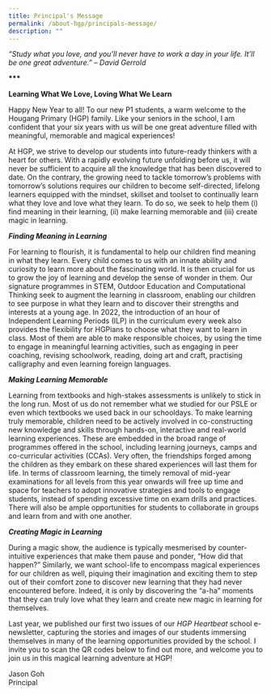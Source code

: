 ```yaml
---
title: Principal's Message
permalink: /about-hgp/principals-message/
description: ""
---
```

_“Study what you love, and you’ll never have to work a day in your life. It’ll be one great adventure.” – David Gerrold_

**\*\*\***

**Learning What We Love, Loving What We Learn**

Happy New Year to all! To our new P1 students, a warm welcome to the Hougang Primary (HGP) family. Like your seniors in the school, I am confident that your six years with us will be one great adventure filled with meaningful, memorable and magical experiences!

At HGP, we strive to develop our students into future-ready thinkers with a heart for others. With a rapidly evolving future unfolding before us, it will never be sufficient to acquire all the knowledge that has been discovered to date. On the contrary, the growing need to tackle tomorrow’s problems with tomorrow’s solutions requires our children to become self-directed, lifelong learners equipped with the mindset, skillset and toolset to continually learn what they love and love what they learn. To do so, we seek to help them (i) find meaning in their learning, (ii) make learning memorable and (iii) create magic in learning.

**_Finding Meaning in Learning_**

For learning to flourish, it is fundamental to help our children find meaning in what they learn. Every child comes to us with an innate ability and curiosity to learn more about the fascinating world. It is then crucial for us to grow the joy of learning and develop the sense of wonder in them. Our signature programmes in STEM, Outdoor Education and Computational Thinking seek to augment the learning in classroom, enabling our children to see purpose in what they learn and to discover their strengths and interests at a young age. In 2022, the introduction of an hour of Independent Learning Periods (ILP) in the curriculum every week also provides the flexibility for HGPians to choose what they want to learn in class. Most of them are able to make responsible choices, by using the time to engage in meaningful learning activities, such as engaging in peer coaching, revising schoolwork, reading, doing art and craft, practising calligraphy and even learning foreign languages.

**_Making Learning Memorable_**

Learning from textbooks and high-stakes assessments is unlikely to stick in the long run. Most of us do not remember what we studied for our PSLE or even which textbooks we used back in our schooldays. To make learning truly memorable, children need to be actively involved in co-constructing new knowledge and skills through hands-on, interactive and real-world learning experiences. These are embedded in the broad range of programmes offered in the school, including learning journeys, camps and co-curricular activities (CCAs). Very often, the friendships forged among the children as they embark on these shared experiences will last them for life. In terms of classroom learning, the timely removal of mid-year examinations for all levels from this year onwards will free up time and space for teachers to adopt innovative strategies and tools to engage students, instead of spending excessive time on exam drills and practices. There will also be ample opportunities for students to collaborate in groups and learn from and with one another.

**_Creating Magic in Learning_**

During a magic show, the audience is typically mesmerised by counter-intuitive experiences that make them pause and ponder, “How did that happen?” Similarly, we want school-life to encompass magical experiences for our children as well, piquing their imagination and exciting them to step out of their comfort zone to discover new learning that they had never encountered before. Indeed, it is only by discovering the “a-ha” moments that they can truly love what they learn and create new magic in learning for themselves.

Last year, we published our first two issues of our _HGP Heartbeat_ school e-newsletter, capturing the stories and images of our students immersing themselves in many of the learning opportunities provided by the school. I invite you to scan the QR codes below to find out more, and welcome you to join us in this magical learning adventure at HGP!

Jason Goh  
Principal
